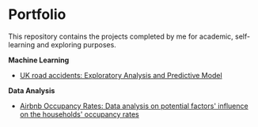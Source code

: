 # Portfolio

This repository contains the projects completed by me for academic, self-learning and exploring purposes.

__Machine Learning__
- [UK road accidents: Exploratory Analysis and Predictive Model](https://github.com/yy96/portfolio/tree/master/UK%20road%20accidents)

__Data Analysis__
- [Airbnb Occupancy Rates: Data analysis on potential factors' influence on the households' occupancy rates](https://github.com/yy96/portfolio/tree/master/Airbnb's%20Occupancy%20Rates)
